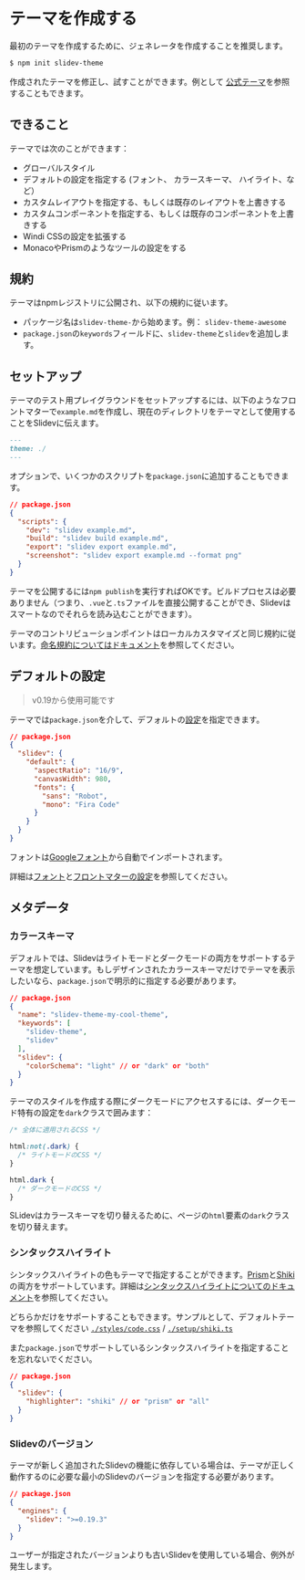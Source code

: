 # テーマを作成する

最初のテーマを作成するために、ジェネレータを作成することを推奨します。

```bash
$ npm init slidev-theme
```

作成されたテーマを修正し、試すことができます。例として [公式テーマ](/themes/gallery)を参照することもできます。

## できること

テーマでは次のことができます：

- グローバルスタイル
- デフォルトの設定を指定する (フォント、 カラースキーマ、 ハイライト、など）
- カスタムレイアウトを指定する、もしくは既存のレイアウトを上書きする
- カスタムコンポーネントを指定する、もしくは既存のコンポーネントを上書きする
- Windi CSSの設定を拡張する
- MonacoやPrismのようなツールの設定をする

## 規約

テーマはnpmレジストリに公開され、以下の規約に従います。

- パッケージ名は`slidev-theme-`から始めます。例： `slidev-theme-awesome`
- `package.json`の`keywords`フィールドに、`slidev-theme`と`slidev`を追加します。

## セットアップ

テーマのテスト用プレイグラウンドをセットアップするには、以下のようなフロントマターで`example.md`を作成し、現在のディレクトリをテーマとして使用することをSlidevに伝えます。

```md
---
theme: ./
---
```

オプションで、いくつかのスクリプトを`package.json`に追加することもできます。

```json
// package.json
{
  "scripts": {
    "dev": "slidev example.md",
    "build": "slidev build example.md",
    "export": "slidev export example.md",
    "screenshot": "slidev export example.md --format png"
  }
}
```

テーマを公開するには`npm publish`を実行すればOKです。ビルドプロセスは必要ありません（つまり、`.vue`と`.ts`ファイルを直接公開することができ、Slidevはスマートなのでそれらを読み込むことができます）。

テーマのコントリビューションポイントはローカルカスタマイズと同じ規約に従います。[命名規約についてはドキュメント](/custom/)を参照してください。

## デフォルトの設定

> v0.19から使用可能です

テーマでは`package.json`を介して、デフォルトの[設定](/custom/#フロントマターの設定)を指定できます。

```json
// package.json
{
  "slidev": {
    "default": {
      "aspectRatio": "16/9",
      "canvasWidth": 980,
      "fonts": {
        "sans": "Robot",
        "mono": "Fira Code"
      }
    }
  }
}
```

フォントは[Googleフォント](https://fonts.google.com/)から自動でインポートされます。

詳細は[フォント](/custom/fonts)と[フロントマターの設定](/custom/#フロントマターの設定)を参照してください。

## メタデータ

### カラースキーマ

デフォルトでは、Slidevはライトモードとダークモードの両方をサポートするテーマを想定しています。もしデザインされたカラースキーマだけでテーマを表示したいなら、`package.json`で明示的に指定する必要があります。

```json
// package.json
{
  "name": "slidev-theme-my-cool-theme",
  "keywords": [
    "slidev-theme",
    "slidev"
  ],
  "slidev": {
    "colorSchema": "light" // or "dark" or "both"
  }
}
```

テーマのスタイルを作成する際にダークモードにアクセスするには、ダークモード特有の設定を`dark`クラスで囲みます：

```css
/* 全体に適用されるCSS */

html:not(.dark) {
  /* ライトモードのCSS */
}

html.dark {
  /* ダークモードのCSS */
}
```

SLidevはカラースキーマを切り替えるために、ページの`html`要素の`dark`クラスを切り替えます。

### シンタックスハイライト

シンタックスハイライトの色もテーマで指定することができます。[Prism](https://prismjs.com/)と[Shiki](https://github.com/shikijs/shiki)の両方をサポートしています。詳細は[シンタックスハイライトについてのドキュメント](/custom/highlighters)を参照してください。

どちらかだけをサポートすることもできます。サンプルとして、デフォルトテーマを参照してください [`./styles/code.css`](https://github.com/slidevjs/slidev/blob/main/packages/create-theme/template/styles/code.css) / [`./setup/shiki.ts`](https://github.com/slidevjs/slidev/blob/main/packages/create-theme/template/setup/shiki.ts) 

また`package.json`でサポートしているシンタックスハイライトを指定することを忘れないでください。

```json
// package.json
{
  "slidev": {
    "highlighter": "shiki" // or "prism" or "all"
  }
}
```

### Slidevのバージョン

テーマが新しく追加されたSlidevの機能に依存している場合は、テーマが正しく動作するのに必要な最小のSlidevのバージョンを指定する必要があります。

```json
// package.json
{
  "engines": {
    "slidev": ">=0.19.3"
  }
}
```

ユーザーが指定されたバージョンよりも古いSlidevを使用している場合、例外が発生します。
